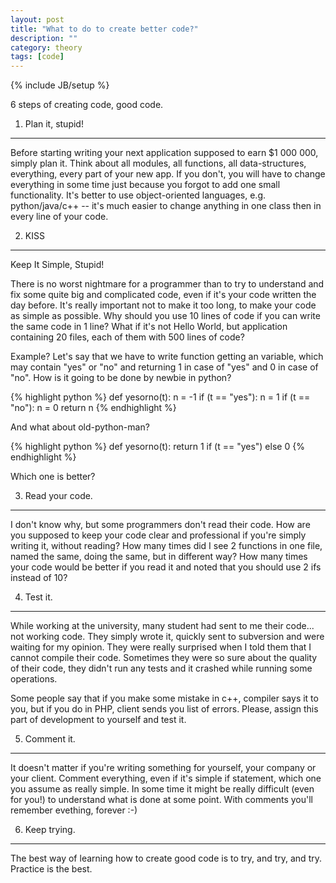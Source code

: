 ```yaml
---
layout: post
title: "What to do to create better code?"
description: ""
category: theory
tags: [code]
---
```

{% include JB/setup %}

6 steps of creating code, good code.

1) Plan it, stupid!
-------------------

Before starting writing your next application supposed to earn $1 000 000, simply plan it. Think about all modules, all functions, all data-structures, everything, every part of your new app. If you don't, you will have to change everything in some time just because you forgot to add one small functionality. It's better to use object-oriented languages, e.g. python/java/c++ -- it's much easier to change anything in one class then in every line of your code.

2) KISS
-------

Keep It Simple, Stupid!

There is no worst nightmare for a programmer than to try to understand and fix some quite big and complicated code, even if it's your code written the day before. It's really important not to make it too long, to make your code as simple as possible. Why should you use 10 lines of code if you can write the same code in 1 line? What if it's not Hello World, but application containing 20 files, each of them with 500 lines of code?

Example? Let's say that we have to write function getting an variable, which may contain "yes" or "no" and returning 1 in case of "yes" and 0 in case of "no". How is it going to be done by newbie in python?

{% highlight python %}
def yesorno(t):
	n = -1
	if (t == "yes"):
		n = 1
	if (t == "no"):
		n = 0
	return n
{% endhighlight %}

And what about old-python-man?

{% highlight python %}
def yesorno(t):
	return 1 if (t == "yes") else 0
{% endhighlight %}

Which one is better?

3) Read your code.
------------------

I don't know why, but some programmers don't read their code. How are you supposed to keep your code clear and professional if you're simply writing it, without reading? How many times did I see 2 functions in one file, named the same, doing the same, but in different way? How many times your code would be better if you read it and noted that you should use 2 ifs instead of 10?

4) Test it.
-----------

While working at the university, many student had sent to me their code... not working code. They simply wrote it, quickly sent to subversion and were waiting for my opinion. They were really surprised when I told them that I cannot compile their code. Sometimes they were so sure about the quality of their code, they didn't run any tests and it crashed while running some operations.

Some people say that if you make some mistake in c++, compiler says it to you, but if you do in PHP, client sends you list of errors. Please, assign this part of development to yourself and test it.

5) Comment it.
--------------

It doesn't matter if you're writing something for yourself, your company or your client. Comment everything, even if it's simple if statement, which one you assume as really simple. In some time it might be really difficult (even for you!) to understand what is done at some point. With comments you'll remember evething, forever :-)

6) Keep trying.
---------------

The best way of learning how to create good code is to try, and try, and try. Practice is the best.

